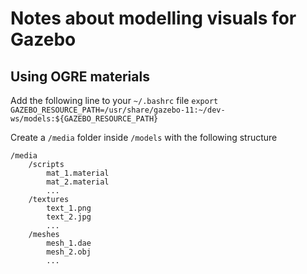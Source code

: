 # Notes about modelling visuals for Gazebo

## Using OGRE materials

Add the following line to your `~/.bashrc` file
`export GAZEBO_RESOURCE_PATH=/usr/share/gazebo-11:~/dev-ws/models:${GAZEBO_RESOURCE_PATH}`

Create a `/media` folder inside `/models` with the following structure
```
/media
    /scripts
        mat_1.material
        mat_2.material
        ...
    /textures
        text_1.png
        text_2.jpg
        ...
    /meshes
        mesh_1.dae
        mesh_2.obj
        ...
```